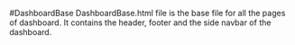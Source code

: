 #DashboardBase
DashboardBase.html file is the base file for all the pages of dashboard.
It contains the header, footer and the side navbar of the dashboard.
